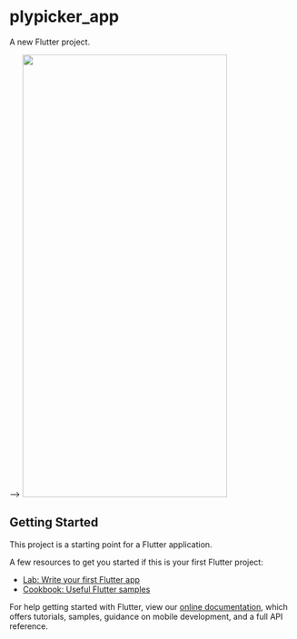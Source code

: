 # plypicker_app

A new Flutter project.

<!-- ![Alt Text](https://github.com/vibhorV5/public_repo/blob/main/plypicker.gif)
<!--  -->
<!-- ![](https://github.com/vibhorV5/public_repo/blob/main/plypicker.gif =360x780) --> -->

<img src="https://github.com/vibhorV5/public_repo/blob/main/plypicker.gif" width="360" height="780">

## Getting Started

This project is a starting point for a Flutter application.

A few resources to get you started if this is your first Flutter project:

- [Lab: Write your first Flutter app](https://flutter.dev/docs/get-started/codelab)
- [Cookbook: Useful Flutter samples](https://flutter.dev/docs/cookbook)

For help getting started with Flutter, view our
[online documentation](https://flutter.dev/docs), which offers tutorials,
samples, guidance on mobile development, and a full API reference.
